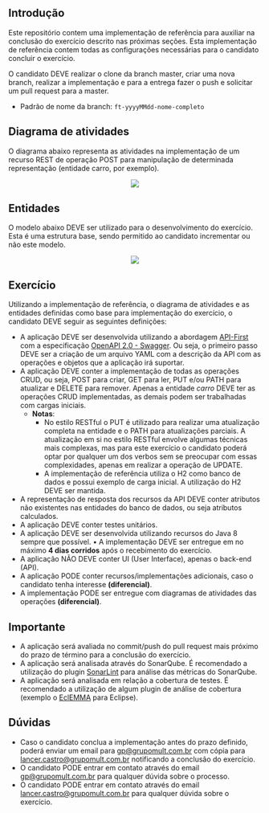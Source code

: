 ## Introdução

Este repositório contem uma implementação de referência para auxiliar na conclusão do exercício descrito nas próximas seções. Esta implementação de referência contem todas as configurações necessárias para o candidato concluir o exercício.

O candidato DEVE realizar o clone da branch master, criar uma nova branch, realizar a implementação e para a entrega fazer o push e solicitar um pull request para a master.
- Padrão de nome da branch: `ft-yyyyMMdd-nome-completo`

## Diagrama de atividades 

O diagrama abaixo representa as atividades na implementação de um recurso REST de operação POST para manipulação de determinada representação (entidade carro, por exemplo).

<p align="center">
  <img src="https://user-images.githubusercontent.com/33067041/50282525-2b257480-043a-11e9-92a0-243ca77cdfd9.png">
</p>

## Entidades

O modelo abaixo DEVE ser utilizado para o desenvolvimento do exercício. Esta é uma estrutura base, sendo permitido ao candidato incrementar ou não este modelo.

<p align="center">
  <img src="https://user-images.githubusercontent.com/33067041/50282965-958ae480-043b-11e9-8112-7073163aef0d.png">
</p>

## Exercício

Utilizando a implementação de referência, o diagrama de atividades e as entidades definidas como base para implementação do exercício, o candidato DEVE seguir as seguintes definições:

* A aplicação DEVE ser desenvolvida utilizando a abordagem [API-First](https://swagger.io/resources/articles/adopting-an-api-first-approach/) com a especificação [OpenAPI 2.0 - Swagger](https://swagger.io/docs/specification/2-0/what-is-swagger/). Ou seja, o primeiro passo DEVE ser a criação de um arquivo YAML com a descrição da API com as operações e objetos que a aplicação irá suportar.
* A aplicação DEVE conter a implementação de todas as operações CRUD, ou seja, POST para criar, GET para ler, PUT e/ou PATH para atualizar e DELETE para remover. Apenas a entidade _carro_ DEVE ter as operações CRUD implementadas, as demais podem ser trabalhadas com cargas iniciais.
  * **Notas**:
    * No estilo RESTful o PUT é utilizado para realizar uma atualização completa na entidade e o PATH para atualizações parciais. A atualização em si no estilo RESTful envolve algumas técnicas mais complexas, mas para este exercício o candidato poderá optar por qualquer um dos verbos sem se preocupar com essas complexidades, apenas em realizar a operação de UPDATE.
    * A implementação de referência utiliza o H2 como banco de dados e possui exemplo de carga inicial. A utilização do H2 DEVE ser mantida.
* A representação de resposta dos recursos da API DEVE conter atributos não existentes nas entidades do banco de dados, ou seja atributos calculados.
* A aplicação DEVE conter testes unitários.
* A aplicação DEVE ser desenvolvida utilizando recursos do Java 8 sempre que possível.
•	A implementação DEVE ser entregue em no máximo **4 dias corridos** após o recebimento do exercício.
* A aplicação NÃO DEVE conter UI (User Interface), apenas o back-end (API).
* A aplicação PODE conter recursos/implementações adicionais, caso o candidato tenha interesse **(diferencial)**.
* A implementação PODE ser entregue com diagramas de atividades das operações **(diferencial)**.

## Importante

* A aplicação será avaliada no commit/push do pull request mais próximo do prazo de término para a conclusão do exercício.
* A aplicação será analisada através do SonarQube. É recomendado a utilização do plugin [SonarLint](https://www.sonarlint.org/) para análise das métricas do SonarQube.
* A aplicação será analisada em relação a cobertura de testes. É recomendado a utilização de algum plugin de análise de cobertura (exemplo o [EclEMMA](https://www.eclemma.org/) para Eclipse).

## Dúvidas

* Caso o candidato conclua a implementação antes do prazo definido, poderá enviar um email para [gp@grupomult.com.br](mailto:gp@grupomult.com.br) com cópia para [lancer.castro@grupomult.com.br](mailto:lancer.castro@grupomult.com.br) notificando a conclusão do exercício.
* O candidato PODE entrar em contato através do email [gp@grupomult.com.br](mailto:gp@grupomult.com.br) para qualquer dúvida sobre o processo.
* O candidato PODE entrar em contato através do email [lancer.castro@grupomult.com.br](mailto:lancer.castro@grupomult.com.br) para qualquer dúvida sobre o exercício.
